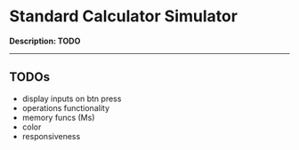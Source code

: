 # Standard Calculator Simulator
**Description: TODO**

---

## TODOs
- display inputs on btn press
- operations functionality
- memory funcs (Ms)
- color
- responsiveness